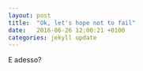 ```yaml
---
layout: post
title:  "Ok, let's hope not to fail"
date:   2016-06-26 12:00:21 +0100
categories: jekyll update
---
```

E adesso?